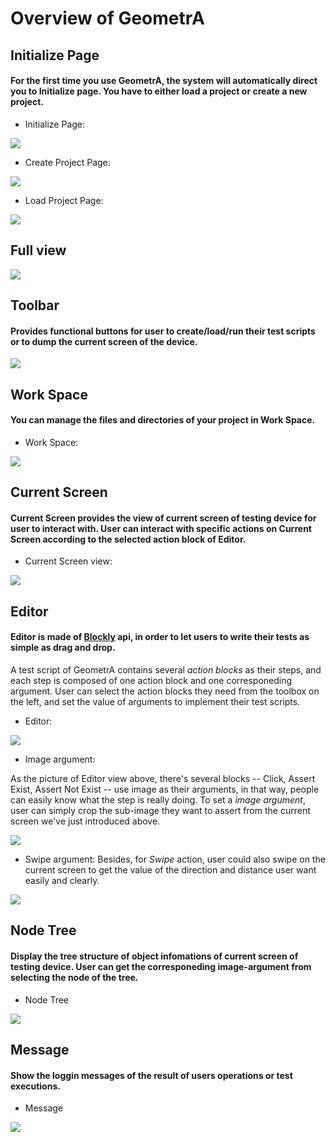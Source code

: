 # Overview of GeometrA

## Initialize Page
#### For the first time you use GeometrA, the system will automatically direct you to Initialize page. You have to either **load a project** or **create a new project**.

- Initialize Page:

![](/docs/pic/Initialize.PNG)

- Create Project Page:

![](/docs/pic/Create.PNG)

- Load Project Page:

![](/docs/pic/Load.PNG)

## Full view

![](/docs/pic/Fullview.png)

## Toolbar
#### Provides functional buttons for user to create/load/run their test scripts or to dump the current screen of the device.

![](/docs/pic/Toolbar.PNG)

## Work Space
#### You can manage the files and directories of your project in Work Space.

- Work Space:

![](/docs/pic/WorkSpace.PNG)

## Current Screen
#### Current Screen provides the view of current screen of testing device for user to interact with. User can interact with specific actions on Current Screen according to the selected action block of Editor.

- Current Screen view:

![](/docs/pic/Screen.PNG)

## Editor
#### Editor is made of [Blockly](https://developers.google.com/blockly/) api, in order to let users to write their tests as simple as drag and drop.
A test script of GeometrA contains several *action blocks* as their steps, and each step is composed of one action block and one corresponeding argument. User can select the action blocks they need from the toolbox on the left, and set the value of arguments to implement their test scripts.

- Editor:

![](/docs/pic/Editor.PNG)

- Image argument:

As the picture of Editor view above, there's several blocks -- Click, Assert Exist, Assert Not Exist -- use image as their arguments, in that way, people can easily know what the step is really doing. To set a *image argument*, user can simply crop the sub-image they want to assert from the current screen we've just introduced above.

![](/docs/pic/ImageArgument.gif)

- Swipe argument:
Besides, for *Swipe* action, user could also swipe on the current screen to get the value of the direction and distance user want easily and clearly.

![](/docs/pic/SwipeArgument.gif)

## Node Tree
#### Display the tree structure of object infomations of current screen of testing device. User can get the corresponeding image-argument from selecting the node of the tree.

- Node Tree

![](/docs/pic/NodeTree.png)

## Message
#### Show the loggin messages of the result of users operations or test executions.

- Message

![](/docs/pic/message.PNG)
